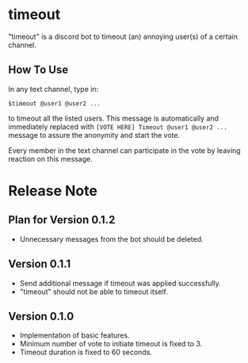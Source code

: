 # timeout
"timeout" is a discord bot to timeout (an) annoying user(s) of a certain channel.


## How To Use
In any text channel, type in:

```$timeout @user1 @user2 ...```

to timeout all the listed users. This message is automatically and immediately replaced with ```[VOTE HERE] Timeout @user1 @user2 ...``` message to assure the anonymity and start the vote.

Every member in the text channel can participate in the vote by leaving reaction on this message.

# Release Note

## Plan for Version 0.1.2
* Unnecessary messages from the bot should be deleted.

## Version 0.1.1
* Send additional message if timeout was applied successfully.
* "timeout" should not be able to timeout itself.

## Version 0.1.0
* Implementation of basic features.
* Minimum number of vote to initiate timeout is fixed to 3.
* Timeout duration is fixed to 60 seconds.
